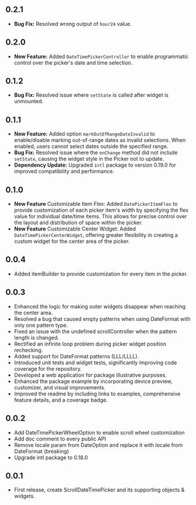 ## 0.2.1

- **Bug Fix:** Resolved wrong output of `hour24` value.

## 0.2.0

- **New Feature:** Added `DateTimePickerController` to enable programmatic control over the picker's date and time selection.

## 0.1.2

- **Bug Fix:** Resolved issue where `setState` is called after widget is unmounted.

## 0.1.1

- **New Feature:** Added option `markOutOfRangeDateInvalid` to enable/disable marking out-of-range dates as invalid selections. When enabled, users cannot select dates outside the specified range.
- **Bug Fix:** Resolved issue where the `onChange` method did not include `setState`, causing the widget style in the Picker not to update.
- **Dependency Update:** Upgraded `intl` package to version 0.19.0 for improved compatibility and performance.

## 0.1.0

- **New Feature** Customizable Item Flex:
  Added `DatePickerItemFlex` to provide customization of each picker item's width by specifying the flex value for individual date/time items. This allows for precise control over the layout and distribution of space within the picker.
- **New Feature** Customizable Center Widget:
  Added `DateTimePickerCenterWidget`, offering greater flexibility in creating a custom widget for the center area of the picker.

## 0.0.4

- Added itemBuilder to provide customization for every item in the picker.

## 0.0.3

- Enhanced the logic for making outer widgets disappear when reaching the center area.
- Resolved a bug that caused empty patterns when using DateFormat with only one pattern type.
- Fixed an issue with the undefined scrollController when the pattern length is changed.
- Rectified an infinite loop problem during picker widget position rechecking.
- Added support for DateFormat patterns (LLL/LLLL).
- Introduced unit tests and widget tests, significantly improving code coverage for the repository.
- Developed a web application for package illustrative purposes.
- Enhanced the package example by incorporating device preview, customizer, and visual improvements.
- Improved the readme by including links to examples, comprehensive feature details, and a coverage badge.

## 0.0.2

- Add DateTimePickerWheelOption to enable scroll wheel customization
- Add doc comment to every public API
- Remove locale param from DateOption and replace it with locale from DateFormat (breaking)
- Upgrade intl package to 0.18.0

## 0.0.1

- First release, create ScrollDateTimePicker and its supporting objects & widgets.
